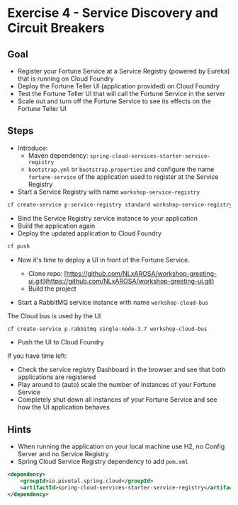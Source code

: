 # Exercise 4 - Service Discovery and Circuit Breakers

## Goal

* Register your Fortune Service at a Service Registry (powered by Eureka) that is running on Cloud Foundry
* Deploy the Fortune Teller UI (application provided) on Cloud Foundry
* Test the Fortune Teller UI that will call the Fortune Service in the server
* Scale out and turn off the Fortune Service to see its effects on the Fortune Teller UI

## Steps

* Introduce:
  * Maven dependency: `spring-cloud-services-starter-service-registry`
  * `bootstrap.yml` or `bootstrap.properties` and configure the name `fortune-service` of the application used to register at the Service Registry  
* Start a Service Registry with name `workshop-service-registry`

```bash
cf create-service p-service-registry standard workshop-service-registry
```

* Bind the Service Registry service instance to your application
* Build the application again
* Deploy the updated application to Cloud Foundry

```bash
cf push 
``` 

* Now it's time to deploy a UI in front of the Fortune Service. 
  * Clone repo: [https://github.com/NLxAROSA/workshop-greeting-ui.git](https://github.com/NLxAROSA/workshop-greeting-ui.git)
  * Build the project

* Start a RabbitMQ service instance with name `workshop-cloud-bus`

The Cloud bus is used by the UI

```bash
cf create-service p.rabbitmq single-node-3.7 workshop-cloud-bus
```

* Push the UI to Cloud Foundry

If you have time left:

* Check the service registry Dashboard in the browser and see that both applications are registered
* Play around to (auto) scale the number of instances of your Fortune Service
* Completely shut down all instances of your Fortune Service and see how the UI application behaves

## Hints

* When running the application on your local machine use H2, no Config Server and no Service Registry
* Spring Cloud Service Registry dependency to add `pom.xml`

```xml
<dependency>
    <groupId>io.pivotal.spring.cloud</groupId>
    <artifactId>spring-cloud-services-starter-service-registry</artifactId>
</dependency>
```

